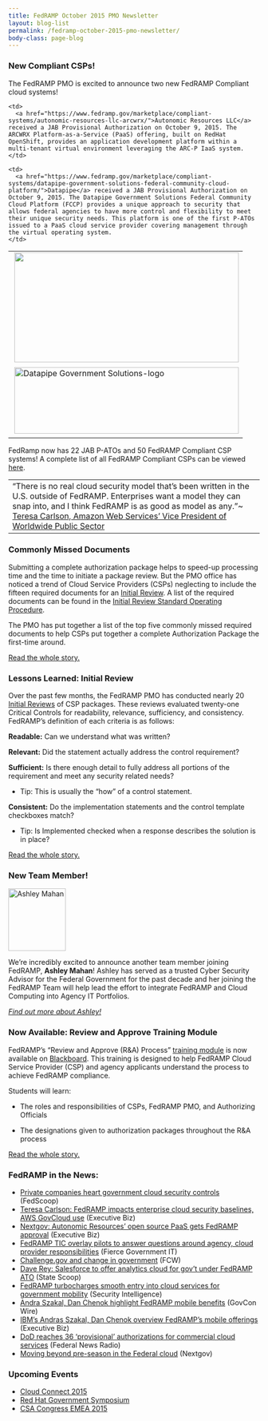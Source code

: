 ```yaml
---
title: FedRAMP October 2015 PMO Newsletter
layout: blog-list
permalink: /fedramp-october-2015-pmo-newsletter/
body-class: page-blog
---
```

### New Compliant CSPs!

The FedRAMP PMO is excited to announce two new FedRAMP Compliant cloud systems!

<table>
  <tr>
    <td>
       <img class="alignnone wp-image-38772" src="https://s3.amazonaws.com/sitesusa/wp-content/uploads/sites/482/2015/02/ARCWRX-300x147.png" alt="" width="450" height="220" srcset="https://s3.amazonaws.com/sitesusa/wp-content/uploads/sites/482/2015/02/ARCWRX-300x147.png 300w, https://s3.amazonaws.com/sitesusa/wp-content/uploads/sites/482/2015/02/ARCWRX.png 600w" sizes="(max-width: 450px) 100vw, 450px" />
    </td>

    <td>
      <a href="https://www.fedramp.gov/marketplace/compliant-systems/autonomic-resources-llc-arcwrx/">Autonomic Resources LLC</a> received a JAB Provisional Authorization on October 9, 2015. The ARCWRX Platform-as-a-Service (PaaS) offering, built on RedHat OpenShift, provides an application development platform within a multi-tenant virtual environment leveraging the ARC-P IaaS system.
    </td>
  </tr>

  <tr>
    <td>
       <img class="alignnone wp-image-37242" src="https://s3.amazonaws.com/sitesusa/wp-content/uploads/sites/482/2015/02/B3F5AA50-4500-416B-932B-CE94C8A4605725-e1443618854518.png" alt="Datapipe Government Solutions-logo" width="450" height="133" />
    </td>

    <td>
      <a href="https://www.fedramp.gov/marketplace/compliant-systems/datapipe-government-solutions-federal-community-cloud-platform/">Datapipe</a> received a JAB Provisional Authorization on October 9, 2015. The Datapipe Government Solutions Federal Community Cloud Platform (FCCP) provides a unique approach to security that allows federal agencies to have more control and flexibility to meet their unique security needs. This platform is one of the first P-ATOs issued to a PaaS cloud service provider covering management through the virtual operating system.
    </td>
  </tr>
</table>

FedRamp now has 22 JAB P-ATOs and 50 FedRAMP Compliant CSP systems! A complete list of all FedRAMP Compliant CSPs can be viewed [here](https://www.fedramp.gov/marketplace/compliant-systems/).

<table>
  <tr>
    <td>
      “There is no real cloud security model that’s been written in the U.S. outside of FedRAMP. Enterprises want a model they can snap into, and I think FedRAMP is as good as model as any.”~ <a href="http://fedscoop.com/private-companies-love-u.s.-government-cloud-security-controls">Teresa Carlson, Amazon Web Services’ Vice President of Worldwide Public Sector</a>
    </td>
  </tr>
</table>

### Commonly Missed Documents

Submitting a complete authorization package helps to speed-up processing time and the time to initiate a package review. But the PMO office has noticed a trend of Cloud Service Providers (CSPs) neglecting to include the fifteen required documents for an [Initial Review](https://s3.amazonaws.com/sitesusa/wp-content/uploads/sites/482/2015/08/FedRAMP-Initial-Review-SOP-v1-3.pdf). A list of the required documents can be found in the [Initial Review Standard Operating Procedure](https://s3.amazonaws.com/sitesusa/wp-content/uploads/sites/482/2015/08/FedRAMP-Initial-Review-SOP-v1-3.pdf).

The PMO has put together a list of the top five commonly missed required documents to help CSPs put together a complete Authorization Package the first-time around.

[Read the whole story.](https://www.fedramp.gov/?p=38732)

### Lessons Learned: Initial Review

Over the past few months, the FedRAMP PMO has conducted nearly 20 [Initial Reviews](https://s3.amazonaws.com/sitesusa/wp-content/uploads/sites/482/2015/08/FedRAMP-Initial-Review-SOP-v1-3.pdf) of CSP packages. These reviews evaluated twenty-one Critical Controls for readability, relevance, sufficiency, and consistency. FedRAMP’s definition of each criteria is as follows:


  **Readable:** Can we understand what was written?


  **Relevant:** Did the statement actually address the control requirement?


  **Sufficient:** Is there enough detail to fully address all portions of the requirement and meet any security related needs?  

  * Tip: This is usually the “how” of a control statement.

  **Consistent:** Do the implementation statements and the control template checkboxes match?

  * Tip: Is Implemented checked when a response describes the solution is in place?

[Read the whole story.](https://www.fedramp.gov/?p=38922)

### New Team Member!

<img class="  wp-image-39162 alignright" src="https://s3.amazonaws.com/sitesusa/wp-content/uploads/sites/482/2015/10/FB_IMG_1445446285622_kindlephoto-42393758-276x300.jpg" alt="Ashley Mahan" width="115" height="125" srcset="https://s3.amazonaws.com/sitesusa/wp-content/uploads/sites/482/2015/10/FB_IMG_1445446285622_kindlephoto-42393758-276x300.jpg 276w, https://s3.amazonaws.com/sitesusa/wp-content/uploads/sites/482/2015/10/FB_IMG_1445446285622_kindlephoto-42393758.jpg 479w" sizes="(max-width: 115px) 100vw, 115px" />

We’re incredibly excited to announce another team member joining FedRAMP, **Ashley Mahan**! Ashley has served as a trusted Cyber Security Advisor for the Federal Government for the past decade and her joining the FedRAMP Team will help lead the effort to integrate FedRAMP and Cloud Computing into Agency IT Portfolios.

_[Find out more about Ashley!](https://www.fedramp.gov/?p=39222)_

### Now Available: Review and Approve Training Module

FedRAMP’s “Review and Approve (R&A) Process” [training module](https://www.fedramp.gov/resources/training/) is now available on [Blackboard](https://governmenttraining.blackboard.com/). This training is designed to help FedRAMP Cloud Service Provider (CSP) and agency applicants understand the process to achieve FedRAMP compliance.

Students will learn:

* The roles and responsibilities of CSPs, FedRAMP PMO, and Authorizing Officials

* The designations given to authorization packages throughout the R&A process


[Read the whole story.](https://www.fedramp.gov/?p=38752)


### FedRAMP in the News:

  * [Private companies heart government cloud security controls](http://fedscoop.com/private-companies-love-u.s.-government-cloud-security-controls) (FedScoop)
  * [Teresa Carlson: FedRAMP impacts enterprise cloud security baselines, AWS GovCloud use](http://blog.executivebiz.com/2015/10/teresa-carlson-fedramp-impacts-enterprise-cloud-security-baselines-aws-govcloud-use/) (Executive Biz)
  * [Nextgov: Autonomic Resources’ open source PaaS gets FedRAMP approval](http://blog.executivebiz.com/2015/10/nextgov-autonomic-resources-open-source-paas-gets-fedramp-approval/) (Executive Biz)
  * [FedRAMP TIC overlay pilots to answer questions around agency, cloud provider responsibilities](http://www.fiercegovernmentit.com/story/fedramp-tic-overlay-pilots-answer-questions-around-agency-cloud-provider-re/2015-09-24) (Fierce Government IT)
  * [Challenge.gov and change in government](https://fcw.com/blogs/lectern/2015/10/challenge-and-change.aspx) (FCW)
  * [Dave Rey: Salesforce to offer analytics cloud for gov’t under FedRAMP ATO](http://blog.executivebiz.com/2015/10/dave-rey-salesforce-to-offer-analytics-cloud-for-govt-under-fedramp-ato/) (State Scoop)
  * [FedRAMP turbocharges smooth entry into cloud services for government mobility](https://securityintelligence.com/fedramp-turbocharges-smooth-entry-into-cloud-services-for-government-mobility/) (Security Intelligence)
  * [Andra Szakal, Dan Chenok highlight FedRAMP mobile benefits](http://www.govconwire.com/2015/09/andras-szakal-dan-chenok-highlight-fedramp-mobile-benefits/) (GovCon Wire)
  * [IBM’s Andras Szakal, Dan Chenok overview FedRAMP’s mobile offerings](http://blog.executivebiz.com/2015/09/ibms-andras-szakal-dan-chenok-overview-fedramps-mobile-offerings/) (Executive Biz)
  * [DoD reaches 36 ‘provisional’ authorizations for commercial cloud services](http://federalnewsradio.com/disa/2015/09/dod-reaches-36-provisional-authorizations-commercial-cloud-services/) (Federal News Radio)
  * [Moving beyond pre-season in the Federal cloud](http://www.nextgov.com/cloud-computing/2015/09/moving-beyond-pre-season-federal-cloud/121418/) (Nextgov)

### Upcoming Events

  * [Cloud Connect 2015](https://www.fedramp.gov/event/cloud-connect-2015/)
  * [Red Hat Government Symposium](https://www.fedramp.gov/event/red-hat-government-symposium/)
  * [CSA Congress EMEA 2015](https://www.fedramp.gov/?p=36202)
